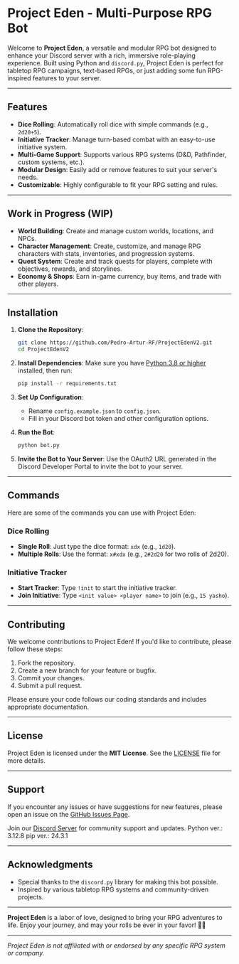 # Project Eden - Multi-Purpose RPG Bot

Welcome to **Project Eden**, a versatile and modular RPG bot designed to enhance your Discord server with a rich, immersive role-playing experience. Built using Python and `discord.py`, Project Eden is perfect for tabletop RPG campaigns, text-based RPGs, or just adding some fun RPG-inspired features to your server.

---

## Features

- **Dice Rolling**: Automatically roll dice with simple commands (e.g., `2d20+5`).
- **Initiative Tracker**: Manage turn-based combat with an easy-to-use initiative system.
- **Multi-Game Support**: Supports various RPG systems (D&D, Pathfinder, custom systems, etc.).
- **Modular Design**: Easily add or remove features to suit your server's needs.
- **Customizable**: Highly configurable to fit your RPG setting and rules.

---

## Work in Progress (WIP)
- **World Building**: Create and manage custom worlds, locations, and NPCs.
- **Character Management**: Create, customize, and manage RPG characters with stats, inventories, and progression systems.
- **Quest System**: Create and track quests for players, complete with objectives, rewards, and storylines.
- **Economy & Shops**: Earn in-game currency, buy items, and trade with other players.

---

## Installation

1. **Clone the Repository**:
   ```bash
   git clone https://github.com/Pedro-Artur-RF/ProjectEdenV2.git
   cd ProjectEdenV2
   ```

2. **Install Dependencies**:
   Make sure you have [Python 3.8 or higher](https://www.python.org/downloads/) installed, then run:
   ```bash
   pip install -r requirements.txt
   ```

3. **Set Up Configuration**:
   - Rename `config.example.json` to `config.json`.
   - Fill in your Discord bot token and other configuration options.

4. **Run the Bot**:
   ```bash
   python bot.py
   ```

5. **Invite the Bot to Your Server**:
   Use the OAuth2 URL generated in the Discord Developer Portal to invite the bot to your server.

---

## Commands

Here are some of the commands you can use with Project Eden:

### Dice Rolling
- **Single Roll**: Just type the dice format: `xdx` (e.g., `1d20`).
- **Multiple Rolls**: Use the format: `x#xdx` (e.g., `2#2d20` for two rolls of 2d20).

### Initiative Tracker
- **Start Tracker**: Type `!init` to start the initiative tracker.
- **Join Initiative**: Type `<init value> <player name>` to join (e.g., `15 yasho`).

---

## Contributing

We welcome contributions to Project Eden! If you'd like to contribute, please follow these steps:

1. Fork the repository.
2. Create a new branch for your feature or bugfix.
3. Commit your changes.
4. Submit a pull request.

Please ensure your code follows our coding standards and includes appropriate documentation.

---

## License

Project Eden is licensed under the **MIT License**. See the [LICENSE](LICENSE) file for more details.

---

## Support

If you encounter any issues or have suggestions for new features, please open an issue on the [GitHub Issues Page](https://github.com/Pedro-Artur-RF/ProjectEdenV2/issues).

Join our [Discord Server](https://discord.gg/wxfcPH7Qey) for community support and updates.
Python ver.: 3.12.8
pip ver.: 24.3.1

---

## Acknowledgments

- Special thanks to the `discord.py` library for making this bot possible.
- Inspired by various tabletop RPG systems and community-driven projects.

---

**Project Eden** is a labor of love, designed to bring your RPG adventures to life. Enjoy your journey, and may your rolls be ever in your favor! 🎲✨

---

*Project Eden is not affiliated with or endorsed by any specific RPG system or company.*
